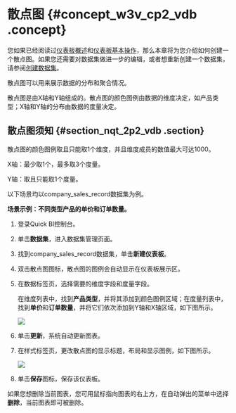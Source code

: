# 散点图 {#concept_w3v_cp2_vdb .concept}

您如果已经阅读过[仪表板概述](cn.zh-CN/快速入门/报表制作/仪表板概述.md#)和[仪表板基本操作](cn.zh-CN/快速入门/报表制作/仪表板基本操作/仪表板基本操作.md#)，那么本章将为您介绍如何创建一个散点图。如果您还需要对数据集做进一步的编辑，或者想重新创建一个数据集，请参阅[创建数据集](cn.zh-CN/快速入门/数据建模/管理数据集/创建数据集.md#)。

散点图可以用来展示数据的分布和聚合情况。

散点图是由X轴和Y轴组成的。散点图的颜色图例由数据的维度决定，如产品类型；X轴和Y轴的分布由数据的度量决定。

## 散点图须知 {#section_nqt_2p2_vdb .section}

散点图的颜色图例取且只能取1个维度，并且维度成员的数值最大可达1000。

X轴：最少取1个，最多取3个度量。

Y轴：取且只能取1个度量。

以下场景均以company\_sales\_record数据集为例。

**场景示例：不同类型产品的单价和订单数量。**

1.  登录Quick BI控制台。
2.  单击**数据集**，进入数据集管理页面。
3.  找到company\_sales\_record数据集，单击**新建仪表板**。
4.  双击散点图图标，散点图的图例会自动显示在仪表板展示区。
5.  在数据标签页，选择需要的维度字段和度量字段。

    在维度列表中，找到**产品类型**，并将其添加到颜色图例区域；在度量列表中，找到**单价**和**订单数量**，并将它们依次添加到Y轴和X轴区域，如下图所示。

    ![](http://static-aliyun-doc.oss-cn-hangzhou.aliyuncs.com/assets/img/9134/1750_zh-CN.png)

6.  单击**更新**，系统自动更新图表。
7.  在样式标签页，更改散点图的显示标题，布局和显示图例，如下图所示。

    ![](http://static-aliyun-doc.oss-cn-hangzhou.aliyuncs.com/assets/img/9134/1751_zh-CN.png)

8.  单击**保存**图标，保存该仪表板。

如果您想删除当前图表，您可用鼠标指向图表的右上方，在自动弹出的菜单中选择**删除**，当前图表即可被删除。

